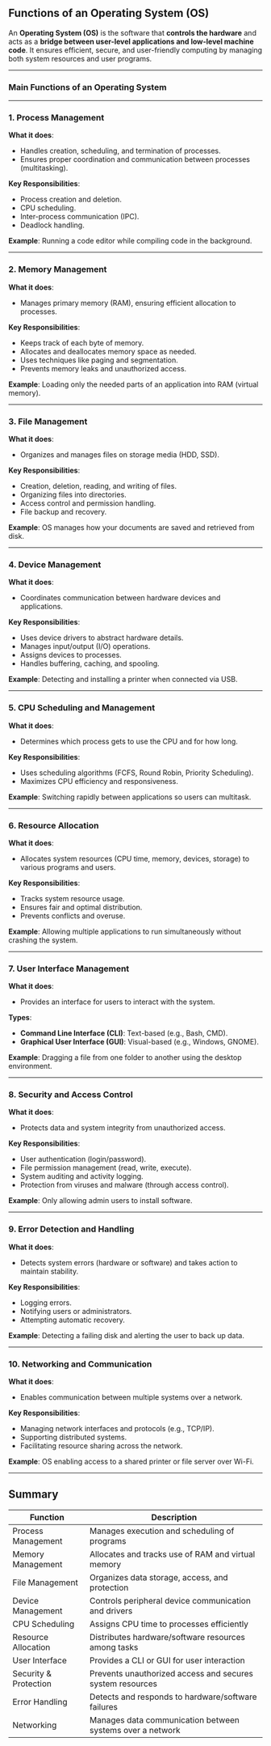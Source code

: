 ## Functions of an Operating System (OS)

An **Operating System (OS)** is the software that **controls the hardware** and acts as a **bridge between user-level applications and low-level machine code**. It ensures efficient, secure, and user-friendly computing by managing both system resources and user programs.

---

### Main Functions of an Operating System

---

### 1. **Process Management**

**What it does**:

* Handles creation, scheduling, and termination of processes.
* Ensures proper coordination and communication between processes (multitasking).

**Key Responsibilities**:

* Process creation and deletion.
* CPU scheduling.
* Inter-process communication (IPC).
* Deadlock handling.

**Example**: Running a code editor while compiling code in the background.

---

### 2. **Memory Management**

**What it does**:

* Manages primary memory (RAM), ensuring efficient allocation to processes.

**Key Responsibilities**:

* Keeps track of each byte of memory.
* Allocates and deallocates memory space as needed.
* Uses techniques like paging and segmentation.
* Prevents memory leaks and unauthorized access.

**Example**: Loading only the needed parts of an application into RAM (virtual memory).

---

### 3. **File Management**

**What it does**:

* Organizes and manages files on storage media (HDD, SSD).

**Key Responsibilities**:

* Creation, deletion, reading, and writing of files.
* Organizing files into directories.
* Access control and permission handling.
* File backup and recovery.

**Example**: OS manages how your documents are saved and retrieved from disk.

---

### 4. **Device Management**

**What it does**:

* Coordinates communication between hardware devices and applications.

**Key Responsibilities**:

* Uses device drivers to abstract hardware details.
* Manages input/output (I/O) operations.
* Assigns devices to processes.
* Handles buffering, caching, and spooling.

**Example**: Detecting and installing a printer when connected via USB.

---

### 5. **CPU Scheduling and Management**

**What it does**:

* Determines which process gets to use the CPU and for how long.

**Key Responsibilities**:

* Uses scheduling algorithms (FCFS, Round Robin, Priority Scheduling).
* Maximizes CPU efficiency and responsiveness.

**Example**: Switching rapidly between applications so users can multitask.

---

### 6. **Resource Allocation**

**What it does**:

* Allocates system resources (CPU time, memory, devices, storage) to various programs and users.

**Key Responsibilities**:

* Tracks system resource usage.
* Ensures fair and optimal distribution.
* Prevents conflicts and overuse.

**Example**: Allowing multiple applications to run simultaneously without crashing the system.

---

### 7. **User Interface Management**

**What it does**:

* Provides an interface for users to interact with the system.

**Types**:

* **Command Line Interface (CLI)**: Text-based (e.g., Bash, CMD).
* **Graphical User Interface (GUI)**: Visual-based (e.g., Windows, GNOME).

**Example**: Dragging a file from one folder to another using the desktop environment.

---

### 8. **Security and Access Control**

**What it does**:

* Protects data and system integrity from unauthorized access.

**Key Responsibilities**:

* User authentication (login/password).
* File permission management (read, write, execute).
* System auditing and activity logging.
* Protection from viruses and malware (through access control).

**Example**: Only allowing admin users to install software.

---

### 9. **Error Detection and Handling**

**What it does**:

* Detects system errors (hardware or software) and takes action to maintain stability.

**Key Responsibilities**:

* Logging errors.
* Notifying users or administrators.
* Attempting automatic recovery.

**Example**: Detecting a failing disk and alerting the user to back up data.

---

### 10. **Networking and Communication**

**What it does**:

* Enables communication between multiple systems over a network.

**Key Responsibilities**:

* Managing network interfaces and protocols (e.g., TCP/IP).
* Supporting distributed systems.
* Facilitating resource sharing across the network.

**Example**: OS enabling access to a shared printer or file server over Wi-Fi.

---

## Summary

| Function              | Description                                               |
| --------------------- | --------------------------------------------------------- |
| Process Management    | Manages execution and scheduling of programs              |
| Memory Management     | Allocates and tracks use of RAM and virtual memory        |
| File Management       | Organizes data storage, access, and protection            |
| Device Management     | Controls peripheral device communication and drivers      |
| CPU Scheduling        | Assigns CPU time to processes efficiently                 |
| Resource Allocation   | Distributes hardware/software resources among tasks       |
| User Interface        | Provides a CLI or GUI for user interaction                |
| Security & Protection | Prevents unauthorized access and secures system resources |
| Error Handling        | Detects and responds to hardware/software failures        |
| Networking            | Manages data communication between systems over a network |
